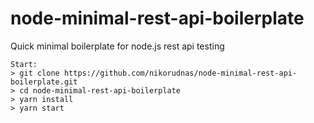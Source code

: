 # node-minimal-rest-api-boilerplate

Quick minimal boilerplate for node.js rest api testing

```
Start:
> git clone https://github.com/nikorudnas/node-minimal-rest-api-boilerplate.git
> cd node-minimal-rest-api-boilerplate
> yarn install
> yarn start
```
